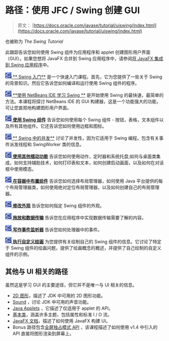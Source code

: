 # 路径：使用 JFC / Swing 创建 GUI

> 原文： [https://docs.oracle.com/javase/tutorial/uiswing/index.html](https://docs.oracle.com/javase/tutorial/uiswing/index.html)

也被称为 _The Swing Tutorial_

此跟踪告诉您如何使用 Swing 组件为应用程序和 applet 创建图形用户界面（GUI）。如果您想将 JavaFX 合并到 Swing 应用程序中，请参阅[将 JavaFX 集成到 Swing 应用程序](https://docs.oracle.com/javase/8/javafx/interoperability-tutorial/swing-fx-interoperability.htm)中。

[![trail icon](img/3ad2324f4cd442b2e4d15b73cdbe16a5.jpg) ** Swing 入门**](./start/index.html) 是一个快速入门课程。首先，它为您提供了一些关于 Swing 的背景知识。然后它告诉您如何编译和运行使用 Swing 组件的程序。

[![trail icon](img/3ad2324f4cd442b2e4d15b73cdbe16a5.jpg) **使用 NetBeans IDE 学习 Swing **](./learn/index.html) 是开始使用 Swing 的最快速，最简单的方法。本课程将探讨 NetBeans IDE 的 GUI 构建器，这是一个功能强大的功能，可让您直观地构建图形用户界面。

[![trail icon](img/3ad2324f4cd442b2e4d15b73cdbe16a5.jpg) **使用 Swing 组件**](./components/index.html) 告诉您如何使用每个 Swing 组件 - 按钮，表格，文本组件以及所有其他组件。它还告诉您如何使用边框和图标。

[![trail icon](img/3ad2324f4cd442b2e4d15b73cdbe16a5.jpg) ** Swing 中的并发**](./concurrency/index.html) 讨论了并发性，因为它适用于 Swing 编程。包含有关事件派发线程和 SwingWorker 类的信息。

[![trail icon](img/3ad2324f4cd442b2e4d15b73cdbe16a5.jpg) **使用其他摆动功能**](./misc/index.html) 告诉您如何使用动作，定时器和系统托盘;如何与桌面类集成，如何支持辅助技术，如何打印表和文本，如何创建启动画面，以及如何在对话框中使用模态。

[![trail icon](img/3ad2324f4cd442b2e4d15b73cdbe16a5.jpg) **在容器中布置组件**](./layout/index.html) 告诉您如何选择布局管理器，如何使用 Java 平台提供的每个布局管理器类，如何使用绝对定位布局管理器，以及如何创建自己的布局管理器。

[![trail icon](img/3ad2324f4cd442b2e4d15b73cdbe16a5.jpg) **修改外观**](./lookandfeel/index.html) 告诉您如何指定 Swing 组件的外观。

[![trail icon](img/3ad2324f4cd442b2e4d15b73cdbe16a5.jpg) **拖放和数据传输**](./dnd/index.html) 告诉您在应用程序中实现数据传输需要了解的内容。

[![trail icon](img/3ad2324f4cd442b2e4d15b73cdbe16a5.jpg) **写作事件监听器**](./events/index.html) 告诉您如何处理器中的事件。

[![trail icon](img/3ad2324f4cd442b2e4d15b73cdbe16a5.jpg) **执行自定义绘画**](./painting/index.html) 为您提供有关绘制自己的 Swing 组件的信息。它讨论了特定于 Swing 组件的绘画问题，提供了绘画概念的概述，并提供了自己绘制的自定义组件的示例。

## 其他与 UI 相关的路径

虽然这是学习 GUI 的主要途径，但它并不是唯一与 UI 相关的信息。

*   [2D 图形](../2d/index.html)，描述了 JDK 中可用的 2D 图形功能。
*   [Sound](../sound/index.html) ，讨论 JDK 中可用的声音功能。
*   [Java Applets](../deployment/applet/index.html) ，它描述了仅适用于 applet 的 API。
*   [基本类](../essential/index.html)，涵盖许多主题，包括属性和标准 I / O 流。
*   [JavaFX 文档](https://docs.oracle.com/javase/8/javase-clienttechnologies.htm)，描述了如何使用 JavaFX 构建 UI。
*   Bonus 路径包含[全屏独占模式 API](../extra/fullscreen/index.html) ，该课程描述了如何使用 v1.4 中引入的 API 直接将图形渲染到屏幕上。
